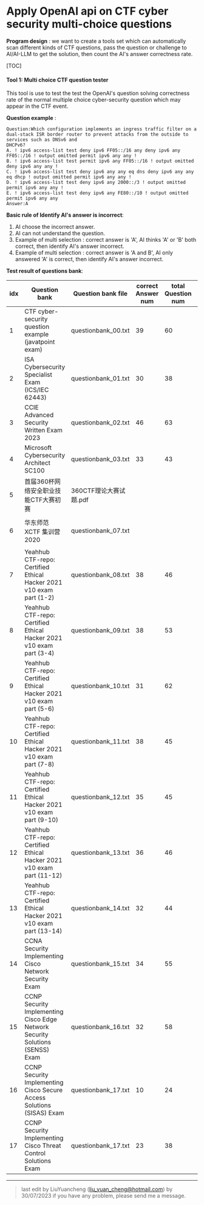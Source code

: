 # Apply OpenAI api on CTF cyber security multi-choice questions

**Program design** :  we want to create a tools set which can automatically scan different kinds of CTF questions, pass the question or challenge to AI/AI-LLM to get the solution,  then count the AI's answer correctness rate. 

[TOC]



#### Tool 1: Multi choice CTF question tester

This tool is use to test the  test the OpenAI's question solving correctness rate of the normal multiple choice cyber-security question which may appear in the CTF event.

**Question example** :

```
Question:Which configuration implements an ingress traffic filter on a dual-stack ISR border router to prevent attacks from the outside to services such as DNSv6 and
DHCPv6?
A. ! ipv6 access-list test deny ipv6 FF05::/16 any deny ipv6 any FF05::/16 ! output omitted permit ipv6 any any !
B. ! ipv6 access-list test permit ipv6 any FF05::/16 ! output omitted deny ipv6 any any !
C. ! ipv6 access-list test deny ipv6 any any eq dns deny ipv6 any any eq dhcp ! output omitted permit ipv6 any any !
D. ! ipv6 access-list test deny ipv6 any 2000::/3 ! output omitted permit ipv6 any any !
E. ! ipv6 access-list test deny ipv6 any FE80::/10 ! output omitted permit ipv6 any any
Answer:A
```



**Basic rule of Identify AI's answer is incorrect**: 

1. AI choose the incorrect answer. 
2. AI can not understand the question. 
3. Example of multi selection : correct answer is 'A', AI thinks 'A' or 'B' both correct, then identify AI's answer incorrect.  
4. Example of multi selection : correct answer is 'A and B',  AI only answered 'A' is correct, then identify AI's answer incorrect.  



**Test result of questions bank**:

| idx  | Question bank                                                | Question bank file     | correct  Answer  num | total Question num | correct rate                 |
| ---- | ------------------------------------------------------------ | ---------------------- | -------------------- | ------------------ | ---------------------------- |
| 1    | CTF cyber-security question example (javatpoint exam)        | questionbank_00.txt    | 39                   | 60                 | 65.0%                        |
| 2    | ISA Cybersecurity Specialist Exam (ICS/IEC 62443)            | questionbank_01.txt    | 30                   | 38                 | 78.94%                       |
| 3    | CCIE Advanced Security Written Exam 2023                     | questionbank_02.txt    | 46                   | 63                 | 73.01%                       |
| 4    | Microsoft Cybersecurity Architect SC100                      | questionbank_03.txt    | 33                   | 43                 | 76.74 %                      |
| 5    | 首届360杯网络安全职业技能CTF大赛初赛                         | 360CTF理论大赛试题.pdf |                      |                    | Applying for answer          |
| 6    | 华东师范 XCTF 集训营 2020                                    | questionbank_07.txt    |                      |                    | need to translate to English |
| 7    | Yeahhub CTF-repo: Certified Ethical Hacker 2021 v10 exam part (1-2) | questionbank_08.txt    | 38                   | 46                 | 82.60 %                      |
| 8    | Yeahhub CTF-repo: Certified Ethical Hacker 2021 v10 exam part (3-4) | questionbank_09.txt    | 38                   | 53                 | 71.69%                       |
| 9    | Yeahhub CTF-repo: Certified Ethical Hacker 2021 v10 exam part (5-6) | questionbank_10.txt    | 31                   | 62                 | 50.0%                        |
| 10   | Yeahhub CTF-repo: Certified Ethical Hacker 2021 v10 exam part (7-8) | questionbank_11.txt    | 38                   | 45                 | 84.44%                       |
| 11   | Yeahhub CTF-repo: Certified Ethical Hacker 2021 v10 exam part (9-10) | questionbank_12.txt    | 35                   | 45                 | 77.77%                       |
| 12   | Yeahhub CTF-repo: Certified Ethical Hacker 2021 v10 exam part (11-12) | questionbank_13.txt    | 36                   | 46                 | 78.26%                       |
| 13   | Yeahhub CTF-repo: Certified Ethical Hacker 2021 v10 exam part (13-14) | questionbank_14.txt    | 32                   | 44                 | 72.72 %                      |
| 14   | CCNA Security Implementing Cisco Network Security Exam       | questionbank_15.txt    | 34                   | 55                 | 61.81%                       |
| 15   | CCNP Security Implementing Cisco Edge Network Security Solutions (SENSS) Exam | questionbank_16.txt    | 32                   | 58                 | 55.17%                       |
| 16   | CCNP Security Implementing Cisco Secure Access Solutions (SISAS) Exam | questionbank_17.txt    | 10                   | 24                 | 41.66 %                      |
| 17   | CCNP Security Implementing Cisco Threat Control Solutions Exam | questionbank_17.txt    | 23                   | 38                 | 60.52 %                      |



------

> last edit by LiuYuancheng (liu_yuan_cheng@hotmail.com) by 30/07/2023 if you have any problem, please send me a message. 

